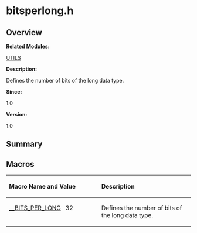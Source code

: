 # bitsperlong.h<a name="ZH-CN_TOPIC_0000001055078101"></a>

## **Overview**<a name="section944486675093524"></a>

**Related Modules:**

[UTILS](zh-cn_topic_0000001055198076.md)

**Description:**

Defines the number of bits of the long data type. 

**Since:**

1.0

**Version:**

1.0

## **Summary**<a name="section1719038578093524"></a>

## Macros<a name="define-members"></a>

<a name="table529270003093524"></a>
<table><thead align="left"><tr id="row706240591093524"><th class="cellrowborder" valign="top" width="50%" id="mcps1.1.3.1.1"><p id="p1955197407093524"><a name="p1955197407093524"></a><a name="p1955197407093524"></a>Macro Name and Value</p>
</th>
<th class="cellrowborder" valign="top" width="50%" id="mcps1.1.3.1.2"><p id="p1874260149093524"><a name="p1874260149093524"></a><a name="p1874260149093524"></a>Description</p>
</th>
</tr>
</thead>
<tbody><tr id="row630766457093524"><td class="cellrowborder" valign="top" width="50%" headers="mcps1.1.3.1.1 "><p id="p2129036871093524"><a name="p2129036871093524"></a><a name="p2129036871093524"></a><a href="zh-cn_topic_0000001055198076.md#ga0bf2a26a1f15f79f80319edbaa5cc9a5">__BITS_PER_LONG</a>&nbsp;&nbsp;&nbsp;32</p>
</td>
<td class="cellrowborder" valign="top" width="50%" headers="mcps1.1.3.1.2 "><p id="p1505462970093524"><a name="p1505462970093524"></a><a name="p1505462970093524"></a>Defines the number of bits of the long data type. </p>
</td>
</tr>
</tbody>
</table>

